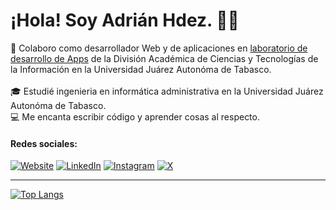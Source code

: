 <div align="left">
  <h1>¡Hola! Soy Adrián Hdez. 👋🏽</h1>
  

  <p align="left">
    🚀 Colaboro como desarrollador Web y de aplicaciones en <a href="https://github.com/X-devlab">laboratorio de desarrollo de Apps</a> de la División Académica de Ciencias y Tecnologías de la Información en la Universidad Juárez Autonóma de Tabasco.
    <br>
    <br>
    🎓 Estudié ingenieria en informática administrativa en la Universidad Juárez Autonóma de Tabasco.
    <br>
    💻 Me encanta escribir código y aprender cosas al respecto.
  </p>

  #### Redes sociales: 
  [![Website](https://img.shields.io/badge/adrianhdez-ea580c?style=for-the-badge&logo=About.me&logoColor=white)](https://adrianhdez.tech/)
  [![LinkedIn](https://img.shields.io/badge/LinkedIn-0077B5?style=for-the-badge&logo=linkedin&logoColor=white)](https://www.linkedin.com/in/adrianh2/)
  [![Instagram](https://img.shields.io/badge/Instagram-%23E4405F.svg?style=for-the-badge&logo=Instagram&logoColor=white)](https://www.instagram.com/adrianh_2_)
  [![X](https://img.shields.io/badge/X-%23000000.svg?style=for-the-badge&logo=X&logoColor=white)](https://x.com/AdrianH_2)

  ---

  [![Top Langs](https://github-readme-stats.vercel.app/api/top-langs/?username=adrianhdez2&size_weight=0.0005&count_weight=0.3&layout=compact&theme=vision-friendly-dark)](https://github.com/adrianhdez2/github-readme-stats)
</div>